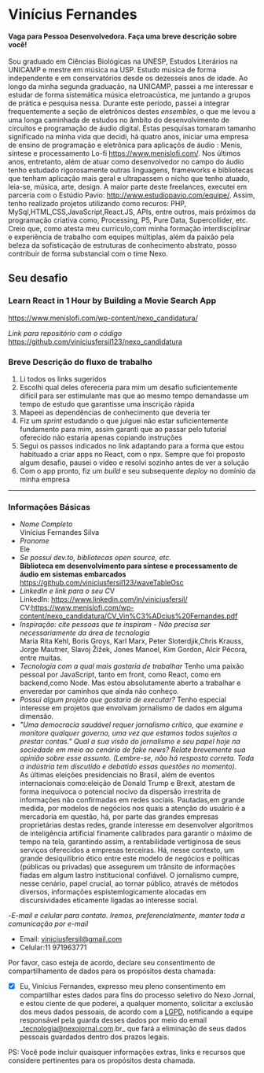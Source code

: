 # Vinícius Fernandes

**Vaga para Pessoa Desenvolvedora. Faça uma breve descrição sobre você!** <br><br>
Sou graduado em Ciências Biológicas na UNESP, Estudos Literários na UNICAMP e mestre em música na USP. Estudo música de forma independente e em conservatórios desde os dezesseis anos de idade. Ao longo da minha segunda graduação, na UNICAMP, passei a me interessar e estudar de forma sistemática música eletroacústica, me juntando a grupos de prática e pesquisa nessa. Durante este período, passei a integrar frequentemente a seção de eletrônicos destes *ensembles*, o que me levou a uma longa caminhada de estudos no âmbito do desenvolvimento de circuitos e programação de áudio digital. Estas pesquisas tomaram tamanho significado na minha vida que decidi, há quatro anos, iniciar uma empresa de ensino de programação e eletrônica para aplicaçõs de áudio : Menis, síntese e processamento Lo-fi https://www.menislofi.com/. Nos últimos anos, entretanto, além de atuar como desenvolvedor no campo do áudio tenho estudado rigorosamente outras linguagens, frameworks e bibliotecas que tenham aplicação mais geral e ultrapassem o nicho que tenho atuado, leia-se, música, arte, design. A maior parte deste freelances, executei em parceria com o Estúdio Pavio: http://www.estudiopavio.com/equipe/. Assim, tenho realizado projetos utilizando como recuros: PHP, MySql,HTML,CSS,JavaScript,React.JS, APIs, entre outros, mais próximos da programação criativa como, Processing, P5, Pure Data, Supercollider, etc. Creio que, como atesta meu currículo,com minha formação interdisciplinar e experiência de trabalho com equipes múltiplas, além da paixão pela beleza da sofisticação de estruturas de conhecimento abstrato, posso contribuir de forma substancial com o time Nexo.



## Seu desafio
### Learn React in 1 Hour by Building a Movie Search App #
https://www.menislofi.com/wp-content/nexo_candidatura/

*Link para repositório com o código*<br>
https://github.com/viniciusfersil123/nexo_candidatura

### Breve Descrição do fluxo de trabalho #
1. Li todos os links sugeridos
2. Escolhi qual deles ofereceria para mim um desafio suficientemente difícil para ser estimulante mas que ao mesmo tempo demandasse um tempo de estudo que garantisse uma inscrição rápida
3. Mapeei as dependências de conhecimento que deveria ter
4. Fiz um *sprint* estudando o que julguei não estar suficientemente fundamento para mim, assim garanti que ao passar pelo tutorial oferecido não estaria apenas copiando instruções
5. Segui os passos indicados no link adaptando para a forma que estou habituado a criar apps no React, com o npx. Sempre que foi proposto algum desafio, pausei o vídeo e resolvi sozinho antes de ver a solução
6. Com o app pronto, fiz um *build* e seu subsequente *deploy* no domínio da minha empresa


----

### Informações Básicas

- *Nome Completo*<br>
  Vinícius Fernandes Silva<br>
- *Pronome*<br>
  Ele<br>
- *Se possui dev.to, bibliotecas open source, etc.*<br>
  **Biblioteca em desenvolvimento para síntese e processamento de áudio em sistemas embarcados**
https://github.com/viniciusfersil123/waveTableOsc<br>
- *LinkedIn e link para o seu C*V<br>
  LinkedIn: https://www.linkedin.com/in/viniciusfersil/<br>
  CV:https://www.menislofi.com/wp-content/nexo_candidatura/CV_Vin%C3%ADcius%20Fernandes.pdf <br>
- *Inspiração: cite pessoas que te inspiram - Não precisa ser necessariamente da área de tecnologia*<br>
  Maria Rita Kehl, Boris Groys, Karl Marx, Peter Sloterdjik,Chris Krauss, Jorge Mautner, Slavoj Žižek, Jones Manoel, Kim Gordon, Alcir Pécora, entre muitas.<br>
- *Tecnologia com a qual mais gostaria de trabalhar*
  Tenho uma paixão pessoal por JavaScript, tanto em front, como React, como em backend,como Node. Mas estou absolutamente aberto a trabalhar e enveredar por caminhos que ainda não conheço.
- *Possui algum projeto que gostaria de executar?*
  Tenho especial interesse em projetos que envolvam jornalismo de dados em alguma dimensão.
- *"Uma democracia saudável requer jornalismo crítico, que examine e monitore qualquer governo, uma vez que estamos todos sujeitos a prestar contas." Qual a sua visão do jornalismo e seu papel hoje na sociedade em meio ao cenário de fake news? Relate brevemente sua opinião sobre esse assunto. (Lembre-se, não há resposta correta. Toda a indústria tem discutido e debatido essas questões no momento).*<br>
  As últimas eleições presidenciais no Brasil, além de eventos internacionais como:eleição de Donald Trump e Brexit, atestam de forma inequívoca o potencial nocivo da dispersão irrestrita de informações não confirmadas em redes sociais. Pautadas,em grande medida, por modelos de negócios nos quais a atenção do usuário é a mercadoria em questão, há, por parte das grandes empresas proprietárias destas redes, grande interesse em desenvolver algoritmos de inteligência artificial finamente calibrados para garantir o máximo de tempo na tela, garantindo assim, a rentabilidade vertiginosa de seus serviços oferecidos a empresas terceiras. Há, nesse contexto, um grande desiquilibrio ético entre este modelo de negócios e políticas (públicas ou privadas) que assegurem um trânsito de informações fiadas em algum lastro institucional confiável. O jornalismo cumpre, nesse cenário, papel crucial, ao tornar público, através de métodos diversos, informações espistemlogicamente alocadas em discursividades eticamente ligadas ao interesse social.

 -*E-mail e celular para contato. Iremos, preferencialmente, manter toda a comunicação por e-mail*<br>
 - Email: viniciusfersil@gmail.com<br>
 - Celular:11 971963771<br>

Por favor, caso esteja de acordo, declare seu consentimento de compartilhamento de dados para os propósitos desta chamada:

- [X] Eu, Vinícius Fernandes, expresso meu pleno consentimento em compartilhar estes dados para fins do processo seletivo do Nexo Jornal, e estou ciente de que poderei, a qualquer momento, solicitar a exclusão dos meus dados pessoais, de acordo com a [LGPD](http://www.planalto.gov.br/ccivil_03/_ato2015-2018/2018/lei/l13709.htm), notificando a equipe responsável pela guarda desses dados por meio do email _tecnologia@nexojornal.com.br_ que fará a eliminação de seus dados pessoais guardados dentro dos prazos legais.

PS: Você pode incluir quaisquer informações extras, links e recursos que considere pertinentes para os propósitos desta chamada.
